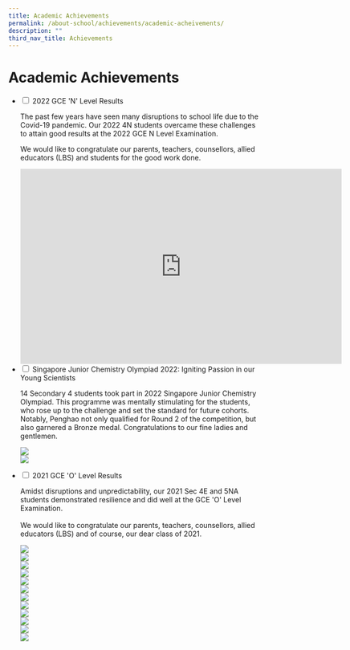 ```yaml
---
title: Academic Achievements
permalink: /about-school/achievements/academic-acheivements/
description: ""
third_nav_title: Achievements
---
```

<h1><b>Academic Achievements</b></h1>

<ul class="jekyllcodex_accordion">
	 <li>
    <input id="accordion2" type="checkbox">
    <label for="accordion2">2022 GCE 'N' Level Results</label><div>
<p>The past few years have seen many disruptions to school life due to the Covid-19 pandemic. Our 2022 4N students overcame these challenges to attain good results at the 2022 GCE N Level Examination.</p>
<p>We would like to congratulate our parents, teachers, counsellors, allied educators (LBS) and students for the good work done.</p>
		 <iframe allowfullscreen="true" height="389" width="640" frameborder="0" src="https://docs.google.com/presentation/d/e/2PACX-1vSC_3VZDNTs-tMUkWgnlUSkRr_RQloXqhWOZsPK2JwAsBk3ruHyAcgo6aqrUqrtEA/embed?start=false&amp;loop=false&amp;delayms=3000"></iframe>

</div></li>
	
	
 <li>
    <input id="accordion3" type="checkbox">
    <label for="accordion3">Singapore Junior Chemistry Olympiad 2022: Igniting Passion in our Young Scientists</label>
    <div>
      <p>14 Secondary 4 students took part in 2022 Singapore Junior Chemistry Olympiad. This programme was mentally stimulating for the students, who rose up to the challenge and set the standard for future cohorts. Notably, Penghao not only qualified for Round 2 of the competition, but also garnered a Bronze medal. Congratulations to our fine ladies and gentlemen.</p>
	 <p><img src="/images/Singapore-Junior-Chemistry-Olympiad-2022-Certificate-Presentation-1536x1152.jpg"><br><img src="/images/Singapore-Junior-Chemistry-Olympiad-2022-Participants-Actual-Day-1536x1152.jpg">
    </p></div>
	</li>
	<li>
    <input id="accordion4" type="checkbox">
    <label for="accordion4">2021 GCE 'O' Level Results</label>
    <div>
      <p>Amidst disruptions and unpredictability, our 2021 Sec 4E and 5NA students demonstrated resilience and did well at the GCE 'O' Level Examination.<br><br>We would like to congratulate our parents, teachers, counsellors, allied educators (LBS) and of course, our dear class of 2021.</p>
	 <p><img src="/images/2021-GCE-O-Level-Results_Slide-1.jpg"><br><img src="/images/2021-GCE-O-Level-Results_Slide-2.jpg"><br><img src="/images/2021-GCE-O-Level-Results_Slide-3.jpg"><br><img src="/images/2021-GCE-O-Level-Results_Slide-4.jpg"><br><img src="/images/2021-GCE-O-Level-Results_Slide-5.jpg"><br><img src="/images/2021-GCE-O-Level-Results_Slide-6.jpg"><br><img src="/images/2021-GCE-O-Level-Results_Slide-7.jpg"><br><img src="/images/2021-GCE-O-Level-Results_Slide-8.jpg"><br><img src="/images/2021-GCE-O-Level-Results_Slide-9.jpg"><br><img src="/images/2021-GCE-O-Level-Results_Slide-10.jpg"><br><img src="/images/2021-GCE-O-Level-Results_Slide-11.jpg"><br><img src="/images/2021-GCE-O-Level-Results_Slide-12.jpg">
    </p></div>
	</li></ul>